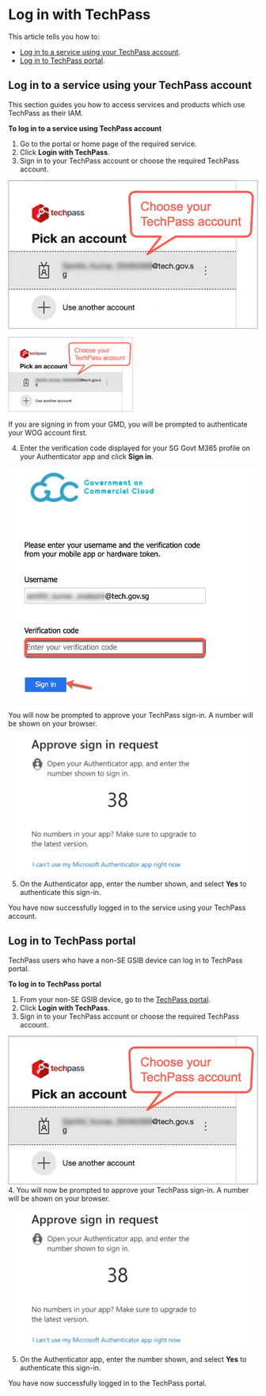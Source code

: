 # Log in with TechPass

This article tells you how to:
 
 - [Log in to a service using your TechPass account](#log-in-to-a-service-using-your-techpass-account).
 - [Log in to TechPass portal](#log-in-to-techpass-portal).

## Log in to a service using your TechPass account

This section guides you how to access services and products which use TechPass as their IAM.

**To log in to a service using TechPass account**

1. Go to the portal or home page of the required service. 
2. Click **Login with TechPass**.
3. Sign in to your TechPass account or choose the required TechPass account.

![sign-in](assets/images/access-sgts-services-using-techpass/log-in-with-techpass.png)

<img src="assets/images/access-sgts-services-using-techpass/log-in-with-techpass.png"  width=50% height=50%>

If you are signing in from your GMD, you will be prompted to authenticate your WOG account first.

4. Enter the verification code displayed for your SG Govt M365 profile on your Authenticator app and click **Sign in**.

<kbd>![verification-po](assets/images/access-sgts-services-using-techpass/verification-code-po.png)</kbd>

You will now be prompted to approve your TechPass sign-in. A number will be shown on your browser.

<kbd>![mfa](assets/images/onboarding/po-non-se/mfa-number-displayed-on-screen.png)</kbd>

5. On the Authenticator app, enter the number shown, and select **Yes** to authenticate this sign-in.

You have now successfully logged in to the service using your TechPass account.

## Log in to TechPass portal

TechPass users who have a non-SE GSIB device can log in to TechPass portal. 

**To log in to TechPass portal**

1. From your non-SE GSIB device, go to the [TechPass portal](http://portal.techpass.gov.sg/).
2. Click **Login with TechPass**.
3. Sign in to your TechPass account or choose the required TechPass account.

<kbd>![sign-in](assets/images/access-sgts-services-using-techpass/log-in-with-techpass.png)</kbd>
4. You will now be prompted to approve your TechPass sign-in. A number will be shown on your browser.

<kbd>![mfa](assets/images/onboarding/po-non-se/mfa-number-displayed-on-screen.png)</kbd>

5. On the Authenticator app, enter the number shown, and select **Yes** to authenticate this sign-in.

 You have now successfully logged in to the TechPass portal.





